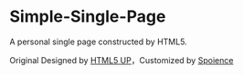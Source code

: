 # Simple-Single-Page
A personal single page constructed by HTML5.

Original Designed by [HTML5 UP](https://html5up.net/)，Customized by [Spoience](https://spoience.com)

